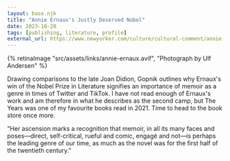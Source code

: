```yaml
---
layout: base.njk
title: "Annie Ernaux's Justly Deserved Nobel"
date: 2023-10-20
tags: [publishing, literature, profile]
external_url: https://www.newyorker.com/culture/cultural-comment/annie-ernauxs-justly-deserved-nobel?bxid=5d7fe4bf24c17c026ec5b353&cndid=58984045&hasha=d46e79c9642b29051ab149b892513f37&hashb=7dad86959a437ca0d289e9c750783965ba57f5b4&hashc=2d983f789b74505b0b80b504176c565827f6b4551581b188d6e16c1944e9eeef&esrc=subscribe-page&mbid=mbid%3DCRMNYR012019&ref=daniel.pizza
---
```


{% retinaImage "src/assets/links/annie-ernaux.avif", "Photograph by Ulf Andersen" %}

Drawing comparisons to the late Joan Didion, Gopnik outlines why Ernaux's win of the Nobel Prize in Literature signifies an importance of memoir as a genre in times of Twitter and TikTok. I have not read enough of Ernaux's work and am therefore in what he describes as the second camp, but The Years was one of my favourite books read in 2021. Time to head to the book store once more.

"Her ascension marks a recognition that memoir, in all its many faces and poses—direct, self-critical, rueful and comic, engagé and not—is perhaps the leading genre of our time, as much as the novel was for the first half of the twentieth century."